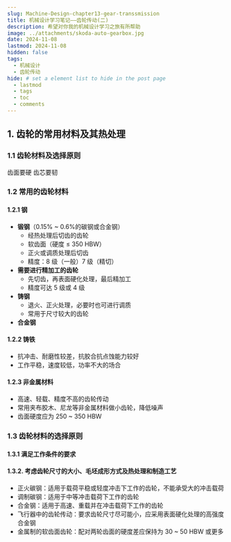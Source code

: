 ```yaml
---
slug: Machine-Design-chapter13-gear-transsmission
title: 机械设计学习笔记——齿轮传动(二)
description: 希望对你我的机械设计学习之旅有所帮助
image: ../attachments/skoda-auto-gearbox.jpg
date: 2024-11-08
lastmod: 2024-11-08
hidden: false
tags:
  - 机械设计
  - 齿轮传动
hide: # set a element list to hide in the post page
  - lastmod
  - tags
  - toc
  - comments
---
```


## 1. 齿轮的常用材料及其热处理

### 1.1 齿轮材料及选择原则

齿面要硬 齿芯要韧

### 1.2 常用的齿轮材料

#### 1.2.1 **钢**
   - **锻钢**（0.15% ~ 0.6%的碳钢或合金钢）
     - 经热处理后切齿的齿轮
     - 软齿面（硬度 ≤ 350 HBW）
     - 正火或调质处理后切齿
     - 精度：8 级（一般）7 级（精切）
   - **需要进行精加工的齿轮**
     - 先切齿，再表面硬化处理，最后精加工
     - 精度可达 5 级或 4 级
   - **铸钢**
     - 退火、正火处理，必要时也可进行调质
     - 常用于尺寸较大的齿轮
   - **合金钢**

#### 1.2.2 **铸铁**
   - 抗冲击、耐磨性较差，抗胶合抗点蚀能力较好
   - 工作平稳，速度较低，功率不大的场合

#### 1.2.3 **非金属材料**
   - 高速、轻载、精度不高的齿轮传动
   - 常用夹布胶木、尼龙等非金属材料做小齿轮，降低噪声
   - 齿面硬度应为 250 ~ 350 HBW

### 1.3 齿轮材料的选择原则

#### 1.3.1 **满足工作条件的要求**
#### 1.3.2. **考虑齿轮尺寸的大小、毛坯成形方式及热处理和制造工艺**
   - 正火碳钢：适用于载荷平稳或轻度冲击下工作的齿轮，不能承受大的冲击载荷
   - 调制碳钢：适用于中等冲击载荷下工作的齿轮
   - 合金钢：适用于高速、重载并在冲击载荷下工作的齿轮
   - 飞行器中的齿轮传动：要求齿轮尺寸尽可能小，应采用表面硬化处理的高强度合金钢
   - 金属制的软齿面齿轮：配对两轮齿面的硬度差应保持为 30 ~ 50 HBW 或更多